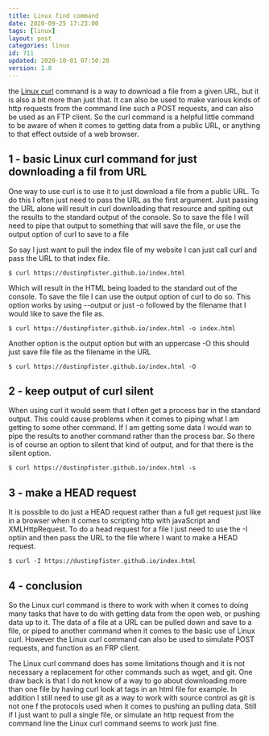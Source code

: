 ```yaml
---
title: Linux find command
date: 2020-09-25 17:23:00
tags: [linux]
layout: post
categories: linux
id: 711
updated: 2020-10-01 07:50:20
version: 1.8
---
```


the [Linux curl](https://www.mit.edu/afs.new/sipb/user/ssen/src/curl-7.11.1/docs/curl.html) command is a way to download a file from a given URL, but it is also a bit more than just that. It can also be used to make various kinds of http requests from the command line such a POST requests, and can also be used as an FTP client. So the curl command is a helpful little command to be aware of when it comes to getting data from a public URL, or anything to that effect outside of a web browser.

<!-- more -->


## 1 - basic Linux curl command for just downloading a fil from URL

One way to use curl is to use it to just download a file from a public URL. To do this I often just need to pass the URL as the first argument. Just passing the URL alone will result in curl downloading that resource and spiting out the results to the standard output of the console. So to save the file I will need to pipe that output to something that will save the file, or use the output option of curl to save to a file

So say I just want to pull the index file of my website I can just call curl and pass the URL to that index file.

```
$ curl https://dustinpfister.github.io/index.html
```

Which will result in the HTML being loaded to the standard out of the console. To save the file I can use the output option of curl to do so. This option works by using \-\-output or just \-o followed by the filename that I would like to save the file as.
```
$ curl https://dustinpfister.github.io/index.html -o index.html
```
Another option is the output option but with an uppercase \-O this should just save file file as the filename in the URL


```
$ curl https://dustinpfister.github.io/index.html -O
```

## 2 - keep output of curl silent

When using curl it would seem that I often get a process bar in the standard output. This could cause problems when it comes to piping what I am getting to some other command. If I am getting some data I would wan to pipe the results to another command rather than the process bar. So there is of course an option to silent that kind of output, and for that there is the silent option.

```
$ curl https://dustinpfister.github.io/index.html -s
```

## 3 - make a HEAD request

It is possible to do just a HEAD request rather than a full get request just like in a browser when it comes to scripting http with javaScript and XMLHttpRequest. To do a head request for a file I just need to use the \-I optiin and then pass the URL to the file where I want to make a HEAD request.

```
$ curl -I https://dustinpfister.github.io/index.html
```

## 4 - conclusion

So the Linux curl command is there to work with when it comes to doing many tasks that have to do with getting data from the open web, or pushing data up to it. The data of a file at a URL can be pulled down and save to a file, or piped to another command when it comes to the basic use of Linux curl. However the Linux curl command can also be used to simulate POST requests, and function as an FRP client.

The Linux curl command does has some limitations though and it is not necessary a replacement for other commands such as wget, and git. One draw back is that I do not know of a way to go about downloading more than one file by having curl look at tags in an html file for example. In addition I still need to use git as a way to work with source control as git is not one f the protocols used when it comes to pushing an pulling data. Still if I just want to pull a single file, or simulate an http request from the command line the Linux curl command seems to work just fine.
